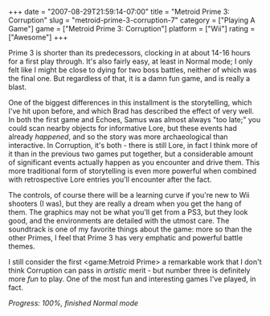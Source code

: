 +++
date = "2007-08-29T21:59:14-07:00"
title = "Metroid Prime 3: Corruption"
slug = "metroid-prime-3-corruption-7"
category = ["Playing A Game"]
game = ["Metroid Prime 3: Corruption"]
platform = ["Wii"]
rating = ["Awesome"]
+++

Prime 3 is shorter than its predecessors, clocking in at about 14-16 hours for a first play through.  It's also fairly easy, at least in Normal mode; I only felt like I might be close to dying for two boss battles, neither of which was the final one.  But regardless of that, it is a damn fun game, and is really a blast.

One of the biggest differences in this installment is the storytelling, which I've hit upon before, and which Brad has described the effect of very well.  In both the first game and Echoes, Samus was almost always "too late;" you could scan nearby objects for informative Lore, but these events had already <i>happened</i>, and so the story was more archaeological than interactive.  In Corruption, it's both - there is still Lore, in fact I think more of it than in the previous two games put together, but a considerable amount of significant events actually happen as you encounter and drive them.  This more traditional form of storytelling is even more powerful when combined with retrospective Lore entries you'll encounter after the fact.

The controls, of course there will be a learning curve if you're new to Wii shooters (I was), but they are really a dream when you get the hang of them.  The graphics may not be what you'll get from a PS3, but they look good, and the environments are detailed with the utmost care.  The soundtrack is one of my favorite things about the game: more so than the other Primes, I feel that Prime 3 has very emphatic and powerful battle themes.

I still consider the first <game:Metroid Prime> a remarkable work that I don't think Corruption can pass in <i>artistic</i> merit - but number three is definitely more <i>fun</i> to play.  One of the most fun and interesting games I've played, in fact.

<i>Progress: 100\%, finished Normal mode</i>